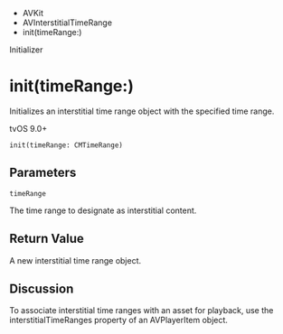 

- AVKit
- AVInterstitialTimeRange
-  init(timeRange:) 

Initializer

# init(timeRange:)

Initializes an interstitial time range object with the specified time range.

tvOS 9.0+

``` source
init(timeRange: CMTimeRange)
```

## Parameters 

`timeRange`  

The time range to designate as interstitial content.

## Return Value

A new interstitial time range object.

## Discussion

To associate interstitial time ranges with an asset for playback, use the interstitialTimeRanges property of an AVPlayerItem object.

